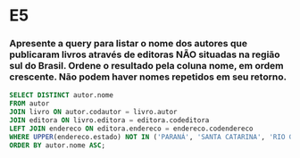 # E5
### Apresente a query para listar o nome dos autores que publicaram livros através de editoras NÃO situadas na região sul do Brasil. Ordene o resultado pela coluna nome, em ordem crescente. Não podem haver nomes repetidos em seu retorno.
``` sql
SELECT DISTINCT autor.nome
FROM autor
JOIN livro ON autor.codautor = livro.autor
JOIN editora ON livro.editora = editora.codeditora
LEFT JOIN endereco ON editora.endereco = endereco.codendereco
WHERE UPPER(endereco.estado) NOT IN ('PARANÁ', 'SANTA CATARINA', 'RIO GRANDE DO SUL') OR endereco.estado IS NULL
ORDER BY autor.nome ASC;

```